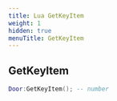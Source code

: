 ```yaml
---
title: Lua GetKeyItem
weight: 1
hidden: true
menuTitle: GetKeyItem
---
```

## GetKeyItem
```lua
Door:GetKeyItem(); -- number
```